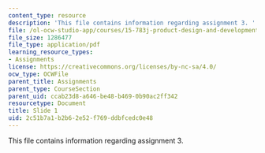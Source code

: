 ```yaml
---
content_type: resource
description: 'This file contains information regarding assignment 3. '
file: /ol-ocw-studio-app/courses/15-783j-product-design-and-development-spring-2006/2c51b7a1b2b62e52f769ddbfcedc0e48_sample_assignm_3.pdf
file_size: 1286477
file_type: application/pdf
learning_resource_types:
- Assignments
license: https://creativecommons.org/licenses/by-nc-sa/4.0/
ocw_type: OCWFile
parent_title: Assignments
parent_type: CourseSection
parent_uid: ccab23d8-a646-be48-b469-0b90ac2ff342
resourcetype: Document
title: Slide 1
uid: 2c51b7a1-b2b6-2e52-f769-ddbfcedc0e48
---
```

This file contains information regarding assignment 3. 